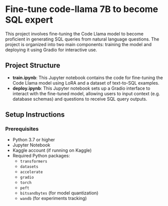 # Fine-tune code-llama 7B to become SQL expert

This project involves fine-tuning the Code Llama model to become proficient in generating SQL queries from natural language questions. The project is organized into two main components: training the model and deploying it using Gradio for interactive use.

## Project Structure

- **train.ipynb**: This Jupyter notebook contains the code for fine-tuning the Code Llama model using LoRA and a dataset of text-to-SQL examples.
- **deploy.ipynb**: This Jupyter notebook sets up a Gradio interface to interact with the fine-tuned model, allowing users to input context (e.g. database schemas) and questions to receive SQL query outputs.

## Setup Instructions

### Prerequisites

- Python 3.7 or higher
- Jupyter Notebook
- Kaggle account (if running on Kaggle)
- Required Python packages:
  - `transformers`
  - `datasets`
  - `accelerate`
  - `gradio`
  - `torch`
  - `peft`
  - `bitsandbytes` (for model quantization)
  - `wandb` (for experiments tracking)

